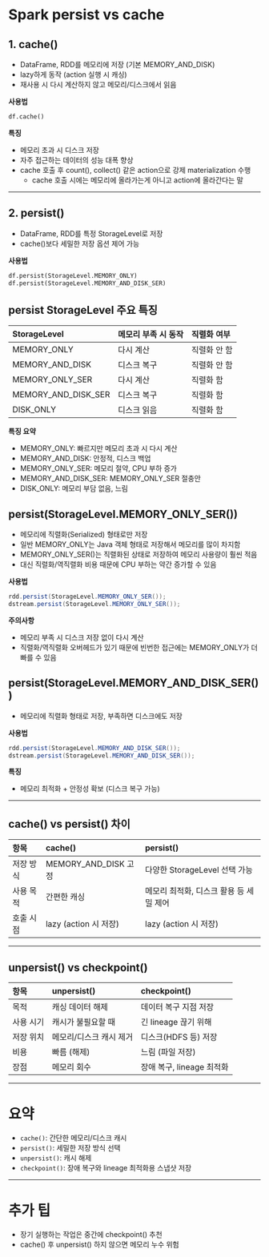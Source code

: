 
# Spark persist vs cache

## 1. cache()

- DataFrame, RDD를 메모리에 저장 (기본 MEMORY_AND_DISK)
- lazy하게 동작 (action 실행 시 캐싱)
- 재사용 시 다시 계산하지 않고 메모리/디스크에서 읽음

**사용법**
```python
df.cache()
```

**특징**
- 메모리 초과 시 디스크 저장
- 자주 접근하는 데이터의 성능 대폭 향상
- cache 호출 후 count(), collect() 같은 action으로 강제 materialization 수행
  - cache 호출 시에는 메모리에 올라가는게 아니고 action에 올라간다는 말

---

## 2. persist()

- DataFrame, RDD를 특정 StorageLevel로 저장
- cache()보다 세밀한 저장 옵션 제어 가능

**사용법**
```python
df.persist(StorageLevel.MEMORY_ONLY)
df.persist(StorageLevel.MEMORY_AND_DISK_SER)
```

## persist StorageLevel 주요 특징

| StorageLevel | 메모리 부족 시 동작 | 직렬화 여부 |
|:-------------|:------------------|:------------|
| MEMORY_ONLY | 다시 계산 | 직렬화 안 함 |
| MEMORY_AND_DISK | 디스크 복구 | 직렬화 안 함 |
| MEMORY_ONLY_SER | 다시 계산 | 직렬화 함 |
| MEMORY_AND_DISK_SER | 디스크 복구 | 직렬화 함 |
| DISK_ONLY | 디스크 읽음 | 직렬화 함 |

**특징 요약**
- MEMORY_ONLY: 빠르지만 메모리 초과 시 다시 계산
- MEMORY_AND_DISK: 안정적, 디스크 백업
- MEMORY_ONLY_SER: 메모리 절약, CPU 부하 증가
- MEMORY_AND_DISK_SER: MEMORY_ONLY_SER 절충안
- DISK_ONLY: 메모리 부담 없음, 느림

## persist(StorageLevel.MEMORY_ONLY_SER())

- 메모리에 직렬화(Serialized) 형태로만 저장
- 일반 MEMORY_ONLY는 Java 객체 형태로 저장해서 메모리를 많이 차지함
- MEMORY_ONLY_SER()는 직렬화된 상태로 저장하여 메모리 사용량이 훨씬 적음
- 대신 직렬화/역직렬화 비용 때문에 CPU 부하는 약간 증가할 수 있음

**사용법**
```java
rdd.persist(StorageLevel.MEMORY_ONLY_SER());
dstream.persist(StorageLevel.MEMORY_ONLY_SER());
```

**주의사항**
- 메모리 부족 시 디스크 저장 없이 다시 계산
- 직렬화/역직렬화 오버헤드가 있기 때문에 빈번한 접근에는 MEMORY_ONLY가 더 빠를 수 있음

## persist(StorageLevel.MEMORY_AND_DISK_SER())

- 메모리에 직렬화 형태로 저장, 부족하면 디스크에도 저장

**사용법**
```java
rdd.persist(StorageLevel.MEMORY_AND_DISK_SER());
dstream.persist(StorageLevel.MEMORY_AND_DISK_SER());
```

**특징**
- 메모리 최적화 + 안정성 확보 (디스크 복구 가능)

---

## cache() vs persist() 차이

| 항목 | cache() | persist() |
|:-----|:--------|:----------|
| 저장 방식 | MEMORY_AND_DISK 고정 | 다양한 StorageLevel 선택 가능 |
| 사용 목적 | 간편한 캐싱 | 메모리 최적화, 디스크 활용 등 세밀 제어 |
| 호출 시점 | lazy (action 시 저장) | lazy (action 시 저장) |

---


## unpersist() vs checkpoint()

| 항목 | unpersist() | checkpoint() |
|:-----|:------------|:-------------|
| 목적 | 캐싱 데이터 해제 | 데이터 복구 지점 저장 |
| 사용 시기 | 캐시가 불필요할 때 | 긴 lineage 끊기 위해 |
| 저장 위치 | 메모리/디스크 캐시 제거 | 디스크(HDFS 등) 저장 |
| 비용 | 빠름 (해제) | 느림 (파일 저장) |
| 장점 | 메모리 회수 | 장애 복구, lineage 최적화 |

---

# 요약

- `cache()`: 간단한 메모리/디스크 캐시
- `persist()`: 세밀한 저장 방식 선택
- `unpersist()`: 캐시 해제
- `checkpoint()`: 장애 복구와 lineage 최적화용 스냅샷 저장

---

# 추가 팁

- 장기 실행하는 작업은 중간에 checkpoint() 추천
- cache() 후 unpersist() 하지 않으면 메모리 누수 위험
